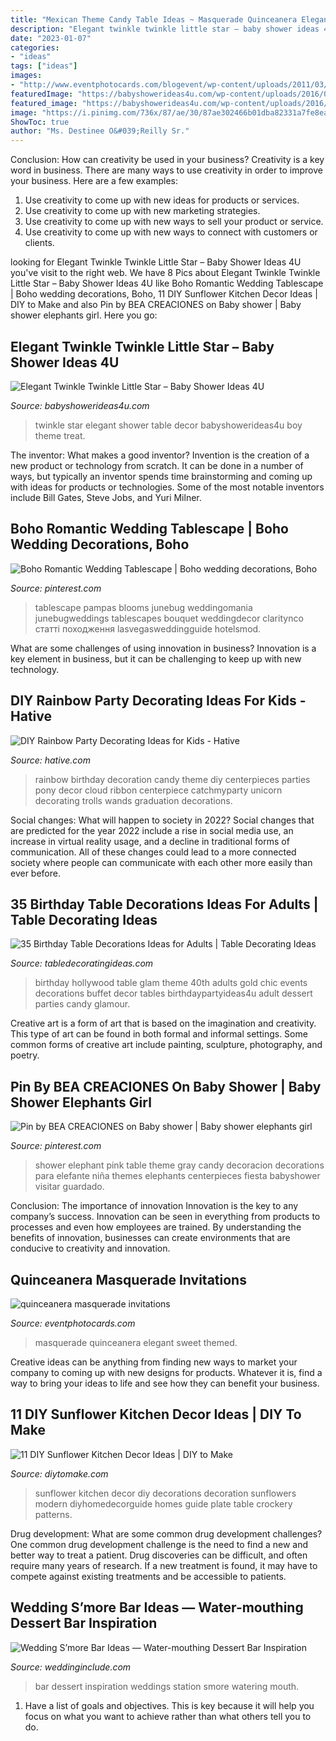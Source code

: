 ```yaml
---
title: "Mexican Theme Candy Table Ideas ~ Masquerade Quinceanera Elegant Sweet Themed"
description: "Elegant twinkle twinkle little star – baby shower ideas 4u"
date: "2023-01-07"
categories:
- "ideas"
tags: ["ideas"]
images:
- "http://www.eventphotocards.com/blogevent/wp-content/uploads/2011/03/Picture-1061.jpg"
featuredImage: "https://babyshowerideas4u.com/wp-content/uploads/2016/05/Elegant-Twinkle-Twinkle-Little-Star-Treat-Table-Decor.jpg"
featured_image: "https://babyshowerideas4u.com/wp-content/uploads/2016/05/Elegant-Twinkle-Twinkle-Little-Star-Treat-Table-Decor.jpg"
image: "https://i.pinimg.com/736x/87/ae/30/87ae302466b01dba82331a7fe8ea6838.jpg"
ShowToc: true
author: "Ms. Destinee O&#039;Reilly Sr."
---
```



Conclusion: How can creativity be used in your business?
Creativity is a key word in business. There are many ways to use creativity in order to improve your business. Here are a few examples:
1. Use creativity to come up with new ideas for products or services.
2. Use creativity to come up with new marketing strategies.
3. Use creativity to come up with new ways to sell your product or service.
4. Use creativity to come up with new ways to connect with customers or clients.

	

		
looking for Elegant Twinkle Twinkle Little Star – Baby Shower Ideas 4U you've visit to the right web. We have 8 Pics about Elegant Twinkle Twinkle Little Star – Baby Shower Ideas 4U like Boho Romantic Wedding Tablescape | Boho wedding decorations, Boho, 11 DIY Sunflower Kitchen Decor Ideas | DIY to Make and also Pin by BEA CREACIONES on Baby shower | Baby shower elephants girl. Here you go:
		
    
## Elegant Twinkle Twinkle Little Star – Baby Shower Ideas 4U

<img loading=lazy src="https://babyshowerideas4u.com/wp-content/uploads/2016/05/Elegant-Twinkle-Twinkle-Little-Star-Treat-Table-Decor.jpg" onerror="this.onerror=null;this.src='https://tse1.mm.bing.net/th?id=OIP.VofvhIuPDWI_Byc8GIDO2AHaJ4&amp;pid=15.1';" alt="Elegant Twinkle Twinkle Little Star – Baby Shower Ideas 4U">

_Source: babyshowerideas4u.com_

>twinkle star elegant shower table decor babyshowerideas4u boy theme treat. 

	

The inventor: What makes a good inventor?
Invention is the creation of a new product or technology from scratch. It can be done in a number of ways, but typically an inventor spends time brainstorming and coming up with ideas for products or technologies. Some of the most notable inventors include Bill Gates, Steve Jobs, and Yuri Milner.

    
## Boho Romantic Wedding Tablescape | Boho Wedding Decorations, Boho

<img loading=lazy src="https://i.pinimg.com/736x/4c/72/1d/4c721d8e2b696e071f69e93158e83340.jpg" onerror="this.onerror=null;this.src='https://tse1.mm.bing.net/th?id=OIP.RwCV6_GPJlOnu7a2-wdiRQHaLH&amp;pid=15.1';" alt="Boho Romantic Wedding Tablescape | Boho wedding decorations, Boho">

_Source: pinterest.com_

>tablescape pampas blooms junebug weddingomania junebugweddings tablescapes bouquet weddingdecor claritynco статті походження lasvegasweddingguide hotelsmod. 

	

What are some challenges of using innovation in business?
Innovation is a key element in business, but it can be challenging to keep up with new technology.

    
## DIY Rainbow Party Decorating Ideas For Kids - Hative

<img loading=lazy src="http://hative.com/wp-content/uploads/2014/11/diy-rainbow-party-decorating-ideas/4-candy-decoration.jpg" onerror="this.onerror=null;this.src='https://tse4.mm.bing.net/th?id=OIP.GfTxgQhCKywEmuWykiSTCAHaLG&amp;pid=15.1';" alt="DIY Rainbow Party Decorating Ideas for Kids - Hative">

_Source: hative.com_

>rainbow birthday decoration candy theme diy centerpieces parties pony decor cloud ribbon centerpiece catchmyparty unicorn decorating trolls wands graduation decorations. 

	

Social changes: What will happen to society in 2022?
Social changes that are predicted for the year 2022 include a rise in social media use, an increase in virtual reality usage, and a decline in traditional forms of communication. All of these changes could lead to a more connected society where people can communicate with each other more easily than ever before.

    
## 35 Birthday Table Decorations Ideas For Adults | Table Decorating Ideas

<img loading=lazy src="http://i0.wp.com/www.birthdaypartyideas4u.com/wp-content/uploads/2015/06/40th-Hollywood-Glam-Party-Ideas.jpg" onerror="this.onerror=null;this.src='https://tse1.mm.bing.net/th?id=OIP.vHnATK10n-BqW2VA6nW3qQHaE7&amp;pid=15.1';" alt="35 Birthday Table Decorations Ideas for Adults | Table Decorating Ideas">

_Source: tabledecoratingideas.com_

>birthday hollywood table glam theme 40th adults gold chic events decorations buffet decor tables birthdaypartyideas4u adult dessert parties candy glamour. 

	

Creative art is a form of art that is based on the imagination and creativity. This type of art can be found in both formal and informal settings. Some common forms of creative art include painting, sculpture, photography, and poetry.

    
## Pin By BEA CREACIONES On Baby Shower | Baby Shower Elephants Girl

<img loading=lazy src="https://i.pinimg.com/736x/87/ae/30/87ae302466b01dba82331a7fe8ea6838.jpg" onerror="this.onerror=null;this.src='https://tse4.mm.bing.net/th?id=OIP.XUgiVwk5RaRuu2y208j7pAHaIh&amp;pid=15.1';" alt="Pin by BEA CREACIONES on Baby shower | Baby shower elephants girl">

_Source: pinterest.com_

>shower elephant pink table theme gray candy decoracion decorations para elefante niña themes elephants centerpieces fiesta babyshower visitar guardado. 

	

Conclusion: The importance of innovation
Innovation is the key to any company’s success. Innovation can be seen in everything from products to processes and even how employees are trained. By understanding the benefits of innovation, businesses can create environments that are conducive to creativity and innovation.

    
## Quinceanera Masquerade Invitations

<img loading=lazy src="http://www.eventphotocards.com/blogevent/wp-content/uploads/2011/03/Picture-1061.jpg" onerror="this.onerror=null;this.src='https://tse2.mm.bing.net/th?id=OIP.9Q9JnO11qvx-qCQvODwbiQAAAA&amp;pid=15.1';" alt="quinceanera masquerade invitations">

_Source: eventphotocards.com_

>masquerade quinceanera elegant sweet themed. 

	

Creative ideas can be anything from finding new ways to market your company to coming up with new designs for products. Whatever it is, find a way to bring your ideas to life and see how they can benefit your business.

    
## 11 DIY Sunflower Kitchen Decor Ideas | DIY To Make

<img loading=lazy src="http://www.diytomake.com/wp-content/uploads/2015/09/Sunflower-kitchen-decoration-guide.jpg" onerror="this.onerror=null;this.src='https://tse1.mm.bing.net/th?id=OIP.bZ-JlH-73fhct4Xhoq0IuAHaJ3&amp;pid=15.1';" alt="11 DIY Sunflower Kitchen Decor Ideas | DIY to Make">

_Source: diytomake.com_

>sunflower kitchen decor diy decorations decoration sunflowers modern diyhomedecorguide homes guide plate table crockery patterns. 

	

Drug development: What are some common drug development challenges?
One common drug development challenge is the need to find a new and better way to treat a patient. Drug discoveries can be difficult, and often require many years of research. If a new treatment is found, it may have to compete against existing treatments and be accessible to patients.

    
## Wedding S’more Bar Ideas — Water-mouthing Dessert Bar Inspiration

<img loading=lazy src="http://www.weddinginclude.com/wp-content/uploads/2017/09/romantic-smore-station-for-winter-weddings.jpg" onerror="this.onerror=null;this.src='https://tse1.mm.bing.net/th?id=OIP.jaWYCo4rPzuk_5URhHccewHaLH&amp;pid=15.1';" alt="Wedding S’more Bar Ideas — Water-mouthing Dessert Bar Inspiration">

_Source: weddinginclude.com_

>bar dessert inspiration weddings station smore watering mouth. 

	

1. Have a list of goals and objectives. This is key because it will help you focus on what you want to achieve rather than what others tell you to do.

